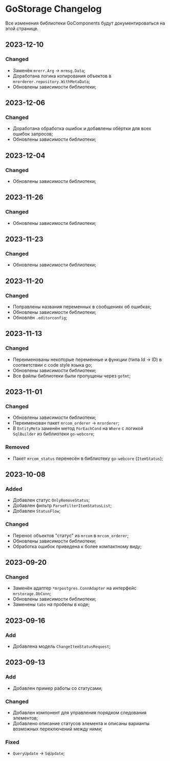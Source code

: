 # GoStorage Changelog
Все изменения библиотеки GoComponents будут документироваться на этой странице.

## 2023-12-10
### Changed
- Заменён `mrerr.Arg` -> `mrmsg.Data`;
- Доработана логика копирования объектов в `mrorderer.repository.WithMetaData`;
- Обновлены зависимости библиотеки;

## 2023-12-06
### Changed
- Доработана обработка ошибок и добавлены обёртки для всех ошибок запросов;
- Обновлены зависимости библиотеки;

## 2023-12-04
### Changed
- Обновлены зависимости библиотеки;

## 2023-11-26
### Changed
- Обновлены зависимости библиотеки;

## 2023-11-23
### Changed
- Обновлены зависимости библиотеки;

## 2023-11-20
### Changed
- Поправлены названия переменных в сообщениях об ошибках;
- Обновлены зависимости библиотеки;
- Обновлён `.editorconfig`;

## 2023-11-13
### Changed
- Переименованы некоторые переменные и функции (типа Id -> ID) в соответствии с code style языка go;
- Обновлены зависимости библиотеки;
- Все файлы библиотеки были пропущены через `gofmt`;

## 2023-11-01
### Changed
- Обновлены зависимости библиотеки;
- Переименован пакет `mrcom_orderer` -> `mrorderer`;
- В `EntityMeta` заменён метод `ForEachCond` на `Where` с логикой `SqlBuilder` из библиотеки `go-webcore`;

### Removed
- Пакет `mrcom_status` перенесён в библиотеку `go-webcore` (`ItemStatus`);

## 2023-10-08
### Added
- Добавлен статус `OnlyRemoveStatus`;
- Добавлен фильтр `ParseFilterItemStatusList`;
- Добавлен `StatusFlow`;

### Changed
- Перенос объектов "статус" из `mrcom` в `mrcom_orderer`;
- Обновлены зависимости библиотеки;
- Обработка ошибок приведена к более компактному виду;

## 2023-09-20
### Changed
- Заменён адаптер `*mrpostgres.ConnAdapter` на интерфейс `mrstorage.DbConn`;
- Обновлены зависимости библиотеки;
- Заменены `tabs` на пробелы в коде;

## 2023-09-16
### Add
- Добавлена модель `ChangeItemStatusRequest`;

## 2023-09-13
### Add
- Добавлен пример работы со статусами;

### Changed
- Добавлен компонент для управления порядком следования элементов;
- Добавлено описание статусов элемента и описаны варианты возможных переключений между ними;

### Fixed
- `QueryUpdate` -> `SqUpdate`;